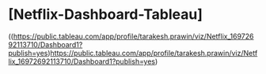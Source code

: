 # [Netflix-Dashboard-Tableau]
((https://public.tableau.com/app/profile/tarakesh.prawin/viz/Netflix_16972692113710/Dashboard1?publish=yes)https://public.tableau.com/app/profile/tarakesh.prawin/viz/Netflix_16972692113710/Dashboard1?publish=yes)
